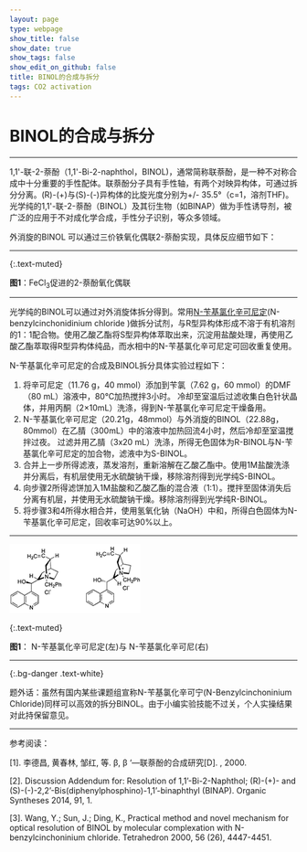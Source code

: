 ```yaml
---
layout: page
type: webpage
show_title: false
show_date: true
show_tags: false
show_edit_on_github: false
title: BINOL的合成与拆分
tags: CO2 activation
---
```




# BINOL的合成与拆分

-----

1,1'-联-2-萘酚（1,1'-Bi-2-naphthol，BINOL)，通常简称联萘酚，是一种不对称合成中十分重要的手性配体。联萘酚分子具有手性轴，有两个对映异构体，可通过拆分分离。(R)-(+)与(S)-(-)异构体的比旋光度分别为+/- 35.5°（c=1，溶剂THF)。光学纯的1,1'-联-2-萘酚（BINOL）及其衍生物（如BINAP）做为手性诱导剂，被广泛的应用于不对成化学合成，手性分子识别，等众多领域。

外消旋的BINOL 可以通过三价铁氧化偶联2-萘酚实现，具体反应细节如下：





-----



{:.text-muted}

**图1**：FeCl<sub>3</sub>促进的2-萘酚氧化偶联

------

光学纯的BINOL可以通过对外消旋体拆分得到。常用[N-苄基氯化辛可尼定](https://www.chemicalbook.com/Search.aspx?keyword=69257-04-1)(N-benzylcinchonidinium chloride )做拆分试剂，与R型异构体形成不溶于有机溶剂的1：1配合物。使用乙酸乙酯将S型异构体萃取出来，沉淀用盐酸处理，再使用乙酸乙酯萃取得R型异构体纯品，而水相中的N-苄基氯化辛可尼定可回收重复使用。

N-苄基氯化辛可尼定的合成及BINOL拆分具体实验过程如下：

1. 将辛可尼定（11.76 g，40 mmol）添加到苄氯（7.62 g，60 mmol）的DMF（80 mL）溶液中，80℃加热搅拌3小时。 冷却至室温后过滤收集白色针状晶体，并用丙酮（2×10mL）洗涤，得到N-苄基氯化辛可尼定干燥备用。
2. N-苄基氯化辛可尼定（20.21g，48mmol）与外消旋的BINOL（22.88g，80mmol）在乙腈（300mL）中的溶液中加热回流4小时，然后冷却至室温搅拌过夜。 过滤并用乙腈（3x20 mL）洗涤，所得无色固体为R-BINOL与N-苄基氯化辛可尼定的加合物，滤液中为S-BINOL。
3. 合并上一步所得滤液，蒸发溶剂，重新溶解在乙酸乙酯中。使用1M盐酸洗涤并分离后，有机层使用无水硫酸钠干燥，移除溶剂得到光学纯S-BINOL。
4. 向步骤2所得滤饼加入1M盐酸和乙酸乙酯的混合液（1:1）。搅拌至固体消失后分离有机层，并使用无水硫酸钠干燥。移除溶剂得到光学纯R-BINOL。
5. 将步骤3和4所得水相合并，使用氢氧化钠（NaOH）中和，所得白色固体为N-苄基氯化辛可尼定，回收率可达90%以上。



-----

![image-20200605143221798](/assets/images/upload/2020-06-05-BINOL%E7%9A%84%E5%90%88%E6%88%90%E4%B8%8E%E6%8B%86%E5%88%86.assets/image-20200605143221798.png)

{:.text-muted}

**图1**： N-苄基氯化辛可尼定(左)与 N-苄基氯化辛可尼(右)

-----

{:.bg-danger .text-white}

题外话：虽然有国内某些课题组宣称N-苄基氯化辛可宁(N-Benzylcinchoninium Chloride)同样可以高效的拆分BINOL。由于小编实验技能不过关，个人实操结果对此持保留意见。

-----

参考阅读：

[1]. 李德昌, 黄春林, 邹红, 等. β, β ‘—联萘酚的合成研究[D]. , 2000.

[2].  Discussion Addendum for: Resolution of 1,1’-Bi-2-Naphthol; (R)-(+)- and (S)-(-)-2,2’-Bis(diphenylphosphino)-1,1’-binaphthyl (BINAP). Organic Syntheses 2014, 91, 1.

[3]. Wang, Y.; Sun, J.; Ding, K., Practical method and novel mechanism for optical resolution of BINOL by molecular complexation with N-benzylcinchoninium chloride. Tetrahedron 2000, 56 (26), 4447-4451.